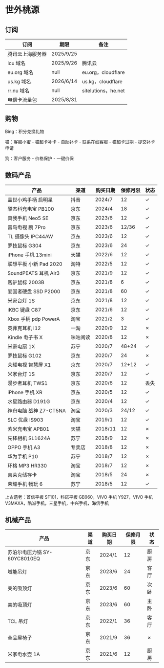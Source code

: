 # 世外桃源

## 订阅

订阅|期限|备注
-|-|-
腾讯云上海服务器|2025/9/25
icu 域名|2025/9/26|腾讯云
eu.org 域名|null|eu.org，cloudflare
us.kg 域名|2026/6/14|us.kg，cloudflare
rr.nu 域名|null|sitelutions，he.net
电信卡流量包|2025/8/31

## 购物

Bing：积分兑换礼物

猫：客服小蜜 - 猫超卡补卡 - 自助补卡 - 联系在线客服 - 猫超卡过期 - 提交补卡申请

狗：客户服务 - 价格保护 - 一键价保

## 数码产品

产品|渠道|购买日期|保修月限|状态
-|-|-|-|-
盖世小鸡手柄 启明星|抖音|2024/7|12|✓
酷态科充电宝 PB100|京东|2024/4|18|✓
真我手机 Neo5 SE|京东|2023/6|12|✓
雷鸟电视 鹏 7Pro|京东|2023/6|12/36|✓
TL 摄像头 IPC44AW|京东|2023/6|12|✓
罗技鼠标 G304|京东|2023/6|24|✓
iPhone 手机 13mini|天猫|2022/6|12|✓
联想平板 小新 Pad 2020|淘特|2022/5|12|✓
SoundPEATS 耳机 Air3|京东|2021/9|12|✓
贱驴鼠标 2003B|京东|2021/8|6|✓
爱国者硬盘 SSD P2000|京东|2021/8|60|✓
米家台灯 1S|京东|2021/8|12|✓
iKBC 键盘 C87|京东|2021/6|12|✓
Xbox 手柄 pdp PowerA|淘宝|2021/2|3|✓
英菲克耳机 i12|一淘|2020/9|12|✗
Kindle 电子书 X|咪咕阅读|2020/8|12|✗
米家电扇 1X|苏宁|2020/7|48+24|✓
罗技鼠标 G102|京东|2020/7|24|✗
荣耀电视 智慧屏 X1|京东|2020/7|12+12|✓
米家台灯 1S|京东|2020/7|12|✓
漫步者耳机 TWS1|京东|2020/6|12|丢失
iPhone 手机 XR|京东|2020/5|12|✓
水星路由器 D191G|京东|2020/4|12|✓
神舟电脑 战神 Z7-CT5NA|淘宝|2020/3|24/12|✓
SLC 优盘 IS903|淘宝|2019/1|12|✓
紫米充电宝 APB01|天猫|2018/11|12|✗
先锋相机 SL1624A|苏宁|2018/9|12|✗
OPPO 手机 A3|专卖店|2018/8|12|✗
华为手机 P10|苏宁|2018/7|12|✗
环格 MP3 HR330|淘宝|2018/7|12|✗
吉莱克储存卡|淘宝|2018/5|24|✗
荣耀手机 畅玩 6|苏宁|2018/5|12|✓

上古遗老：首信平板 SF101，科诺平板 GB960，VIVO 手机 Y927，VIVO 手机 V3MAXA，酷派手机，三星手机，中兴手机，海信手机

## 机械产品

产品|渠道|购买日期|保修月限|状态
-|-|-|-|-
苏泊尔电压力锅 SY-60YC8010EQ|京东|2024/1|12|厨房
域能吊灯|京东|2023/6|24|客厅
美的吸顶灯|京东|2023/6|60|次卧
美的吸顶灯|京东|2023/6|60|主卧
TCL 吊灯|京东|2022/1|36|客厅
全品屋椅子|京东|2021/9|36|✗
米家电水壶 1A|京东|2021/6|12|厨房

